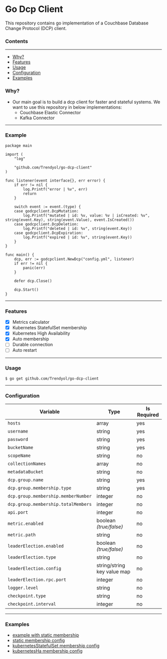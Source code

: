 # Go Dcp Client

This repository contains go implementation of a Couchbase Database Change Protocol (DCP) client.

### Contents
---

* [Why?](#why)
* [Features](#features)
* [Usage](#usage)
* [Configuration](#configuration)
* [Examples](#examples)

### Why?

+ Our main goal is to build a dcp client for faster and stateful systems. We want to use this repository in below
  implementations:
    + Couchbase Elastic Connector
    + Kafka Connector

---

### Example

```
package main

import (
	"log"

	"github.com/Trendyol/go-dcp-client"
)

func listener(event interface{}, err error) {
	if err != nil {
		log.Printf("error | %v", err)
		return
	}

	switch event := event.(type) {
	case godcpclient.DcpMutation:
		log.Printf("mutated | id: %v, value: %v | isCreated: %v", string(event.Key), string(event.Value), event.IsCreated())
	case godcpclient.DcpDeletion:
		log.Printf("deleted | id: %v", string(event.Key))
	case godcpclient.DcpExpiration:
		log.Printf("expired | id: %v", string(event.Key))
	}
}

func main() {
	dcp, err := godcpclient.NewDcp("config.yml", listener)
	if err != nil {
		panic(err)
	}

	defer dcp.Close()

	dcp.Start()
}
```

---

### Features

- [X] Metrics calculator
- [X] Kubernetes StatefulSet membership
- [X] Kubernetes High Availability
- [X] Auto membership
- [ ] Durable connection
- [ ] Auto restart

---

### Usage

```
$ go get github.com/Trendyol/go-dcp-client

```

---

### Configuration

| Variable                            | Type                        | Is Required |
|-------------------------------------|-----------------------------|-------------|
| `hosts`                             | array                       | yes         |
| `username`                          | string                      | yes         |
| `password`                          | string                      | yes         |
| `bucketName`                        | string                      | yes         |
| `scopeName`                         | string                      | no          |
| `collectionNames`                   | array                       | no          |
| `metadataBucket`                    | string                      | no          |
| `dcp.group.name`                    | string                      | yes         |
| `dcp.group.membership.type`         | string                      | yes         |
| `dcp.group.membership.memberNumber` | integer                     | no          |
| `dcp.group.membership.totalMembers` | integer                     | no          |
| `api.port`                          | integer                     | no          |
| `metric.enabled`                    | boolean *(true/false)*      | no          |
| `metric.path`                       | string                      | no          |
| `leaderElection.enabled`            | boolean *(true/false)*      | no          |
| `leaderElection.type`               | string                      | no          |
| `leaderElection.config`             | string/string key value map | no          |
| `leaderElection.rpc.port`           | integer                     | no          |
| `logger.level`                      | string                      | no          |
| `checkpoint.type`                   | string                      | no          |
| `checkpoint.interval`               | integer                     | no          |

---

### Examples

- [example with static membership](example/main.go)
- [static membership config](example/config.yml)
- [kubernetesStatefulSet membership config](example/config_k8s_stateful_set.yml)
- [kubernetesHa membership config](example/config_k8s_leader_election.yml)
